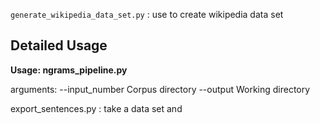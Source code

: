 `generate_wikipedia_data_set.py` : use to create wikipedia data set


Detailed Usage
---------------
**Usage: ngrams_pipeline.py**

arguments:
  --input_number
                        Corpus directory
  --output
                        Working directory


export_sentences.py : take a data set and 
